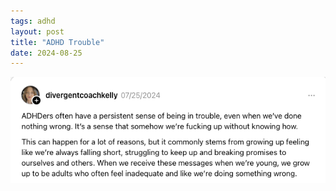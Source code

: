 ```yaml
---
tags: adhd
layout: post
title: "ADHD Trouble"
date: 2024-08-25
---
```




![adahdtrouble.png](https://raw.githubusercontent.com/muneer78/muneer78.github.io/master/images/adhdtrouble.png)
        